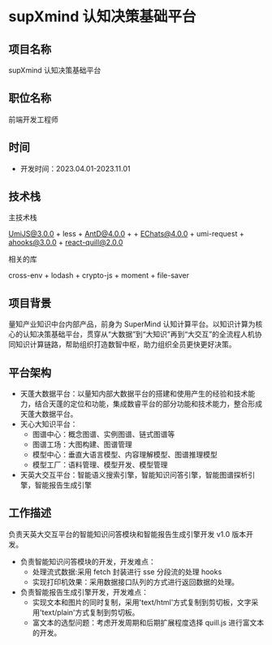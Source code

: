 # supXmind 认知决策基础平台

## 项目名称

supXmind 认知决策基础平台

## 职位名称

前端开发工程师

## 时间

- 开发时间：2023.04.01-2023.11.01

## 技术栈

主技术栈

UmiJS@3.0.0 + less + AntD@4.0.0 + + EChats@4.0.0 + umi-request + ahooks@3.0.0 + react-quill@2.0.0

相关的库

cross-env + lodash + crypto-js + moment + file-saver

## 项目背景

量知产业知识中台内部产品，前身为 SuperMind 认知计算平台。以知识计算为核心的认知决策基础平台，贯穿从“大数据”到“大知识”再到“大交互”的全流程人机协同知识计算链路，帮助组织打造数智中枢，助力组织全员更快更好决策。

## 平台架构

- 天蓬大数据平台：以量知内部大数据平台的搭建和使用产生的经验和技术能力，结合天蓬的定位和功能，集成数睿平台的部分功能和技术能力，整合形成天蓬大数据平台。
- 天心大知识平台：
  - 图谱中心：概念图谱、实例图谱、链式图谱等
  - 图谱工场：大图构建、图谱管理
  - 模型中心：垂直大语言模型、内容理解模型、图谱推理模型
  - 模型工厂：语料管理、模型开发、模型管理
- 天英大交互平台：智能语义搜索引擎，智能知识问答引擎，智能图谱探析引擎，智能报告生成引擎

## 工作描述

负责天英大交互平台的智能知识问答模块和智能报告生成引擎开发 v1.0 版本开发。

- 负责智能知识问答模块的开发，开发难点：
  - 处理流式数据:采用 fetch 封装进行 sse 分段流的处理 hooks
  - 实现打印机效果：采用数据接口队列的方式进行返回数据的处理。
- 负责智能报告生成引擎开发，开发难点：
  - 实现文本和图片的同时复制，采用'text/html'方式复制到剪切板，文字采用'text/plain'方式复制到剪切板。
  - 富文本的选型问题：考虑开发周期和后期扩展程度选择 quill.js 进行富文本的开发。
